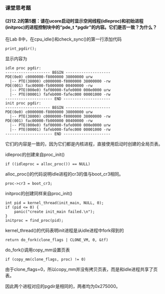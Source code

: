 ### 课堂思考题

#### (2)12.2的第5题：请在ucore启动时显示空闲线程(idleproc)和初始进程(initproc)的进程控制块中的“pde_t *pgdir”的内容。它们是否一致？为什么？

在Lab 8中，在cpu_idle()和check_sync()的第一行添加代码
```
print_pgdir();
```
显示内容为
```
idle proc pgdir:
-------------------- BEGIN --------------------
PDE(0e0) c0000000-f8000000 38000000 urw
  |-- PTE(38000) c0000000-f8000000 38000000 -rw
PDE(001) fac00000-fb000000 00400000 -rw
  |-- PTE(000e0) faf00000-fafe0000 000e0000 urw
  |-- PTE(00001) fafeb000-fafec000 00001000 -rw
--------------------- END ---------------------
init proc pgdir:
-------------------- BEGIN --------------------
PDE(0e0) c0000000-f8000000 38000000 urw
  |-- PTE(38000) c0000000-f8000000 38000000 -rw
PDE(001) fac00000-fb000000 00400000 -rw
  |-- PTE(000e0) faf00000-fafe0000 000e0000 urw
  |-- PTE(00001) fafeb000-fafec000 00001000 -rw
--------------------- END ---------------------
```

它们的内容是一致的，因为它们都是内核进程，直接使用启动时创建的全局页表。

idleproc的创建来自proc_init()

```
if ((idleproc = alloc_proc()) == NULL)
```

alloc_proc()的代码说明idle进程的cr3的值与boot_cr3相同。
```
proc->cr3 = boot_cr3;
```

initproc的创建同样来自proc_init()
```
int pid = kernel_thread(init_main, NULL, 0);
if (pid <= 0) {
    panic("create init_main failed.\n");
}
initproc = find_proc(pid);
```

kernel_thread()的代码表明init进程是从idle进程中fork得到的
```
return do_fork(clone_flags | CLONE_VM, 0, &tf)
```

do_fork()调用copy_mm设置页表
```
if (copy_mm(clone_flags, proc) != 0)
```

由于clone_flags=0，所以copy_mm并没有拷贝页表，而是和idle进程共享了页表。

因此两个进程对应的pgdir是相同的，两者均为0x275000。
